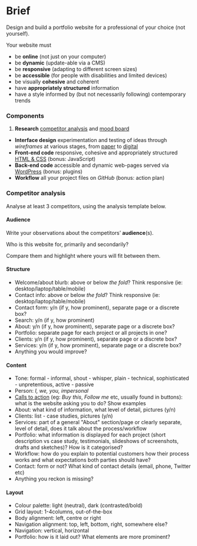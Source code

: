 # Brief

Design and build a portfolio website for a professional of your choice (not yourself).

Your website must 

* be **online** (not just on your computer)
* be **dynamic** (update-able via a CMS) 
* be **responsive** (adapting to different screen sizes)
* be **accessible** (for people with disabilities and limited devices)
* be visually **cohesive** and coherent
* have **appropriately structured** information
* have a style informed by (but not necessarily following) contemporary trends

### Components

1. **Research** [competitor analysis](#competitor-analysis) and [mood board](../sessions/week-04.md#homework)
* **Interface design** experimentation and testing of ideas through *wireframes* at various stages, from [paper](../sessions/week-05.md#sketch-out-your-ideas-on-paper) to [digital](../sessions/week-06.md#redraft-your-wireframes)
* **Front-end code** responsive, cohesive and appropriately structured [HTML & CSS](../sessions/week-11.md#homework) (bonus: JavaScript)
* **Back-end code** accessible and dynamic web-pages served via [WordPress](../sessions/week-14.md#template) (bonus: plugins) 
* **Workflow** all your project files on *GitHub* (bonus: action plan)


### Competitor analysis

Analyse at least 3 competitors, using the analysis template below.

#### Audience

Write your observations about the competitors’ **audience**(s).

Who is this website for, primarily and secondarily?

Compare them and highlight where yours will fit between them.

#### Structure

*   Welcome/about blurb: above or below _the fold_? Think responsive (ie: desktop/laptop/table/mobile)
*   Contact info: above or below _the fold_? Think responsive (ie: desktop/laptop/table/mobile)
*   Contact form: y/n (if y, how prominent), separate page or a discrete box?
*   Search: y/n (if y, how prominent)
*   About: y/n (if y, how prominent), separate page or a discrete box?
*   Portfolio: separate page for each project or all projects in one?
*   Clients: y/n (if y, how prominent), separate page or a discrete box?
*   Services: y/n (if y, how prominent), separate page or a discrete box?
*   Anything you would improve?

#### Content

*   Tone: formal - informal, shout - whisper, plain - technical, sophisticated - unpretentious, active - passive
*   Person: _I, we, you, impersonal_
*   [Calls to action](http://en.wikipedia.org/wiki/Call_to_action_(marketing)) (eg: _Buy this_, _Follow me_ etc, usually found in buttons): what is the website asking you to do? Show examples
*   About: what kind of information, what level of detail, pictures (y/n)
*   Clients: list - case studies, pictures (y/n)
*   Services: part of a general "About" section/page or clearly separate, level of detail, does it talk about the process/workflow
*   Portfolio: what information is displayed for each project (short description vs case study, testimonials, slideshows of screenshots, drafts and sketches)? How is it categorised?
*   Workflow: how do you explain to potential customers how their process works and what expectations both parties should have?
*   Contact: form or not? What kind of contact details (email, phone, Twitter etc)
*   Anything you reckon is missing?

#### Layout

*   Colour palette: light (neutral), dark (contrasted/bold)
*   Grid layout: 1-4columns, out-of-the-box
*   Body alignment: left, centre or right
*   Navigation alignment: top, left, bottom, right, somewhere else?
*   Navigation: vertical, horizontal
*   Portfolio: how is it laid out? What elements are more prominent?

